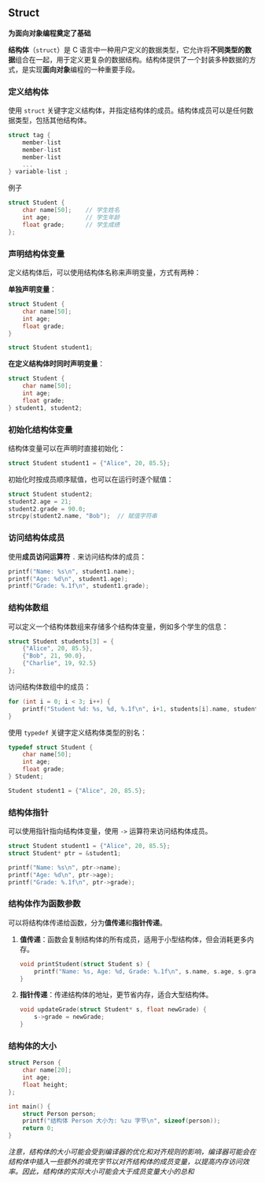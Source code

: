 ## Struct

**为面向对象编程奠定了基础**

**结构体**（`struct`）是 C 语言中一种用户定义的数据类型，它允许将**不同类型的数据**组合在一起，用于定义更复杂的数据结构。结构体提供了一个封装多种数据的方式，是实现**面向对象**编程的一种重要手段。

### 定义结构体

使用 `struct` 关键字定义结构体，并指定结构体的成员。结构体成员可以是任何数据类型，包括其他结构体。

```c
struct tag { 
    member-list
    member-list 
    member-list  
    ...
} variable-list ;
```

例子

```c
struct Student {
    char name[50];    // 学生姓名
    int age;          // 学生年龄
    float grade;      // 学生成绩
};
```

### 声明结构体变量

定义结构体后，可以使用结构体名称来声明变量，方式有两种：

**单独声明变量**：

```c
struct Student {
    char name[50];
    int age;
    float grade;
}

struct Student student1;
```

**在定义结构体时同时声明变量**：

```c
struct Student {
    char name[50];
    int age;
    float grade;
} student1, student2;
```

### 初始化结构体变量

结构体变量可以在声明时直接初始化：

```c
struct Student student1 = {"Alice", 20, 85.5};
```

初始化时按成员顺序赋值，也可以在运行时逐个赋值：

```c
struct Student student2;
student2.age = 21;
student2.grade = 90.0;
strcpy(student2.name, "Bob");  // 赋值字符串
```

### 访问结构体成员

使用**成员访问运算符** `.` 来访问结构体的成员：

```c
printf("Name: %s\n", student1.name);
printf("Age: %d\n", student1.age);
printf("Grade: %.1f\n", student1.grade);
```

### 结构体数组

可以定义一个结构体数组来存储多个结构体变量，例如多个学生的信息：

```c
struct Student students[3] = {
    {"Alice", 20, 85.5},
    {"Bob", 21, 90.0},
    {"Charlie", 19, 92.5}
};
```

访问结构体数组中的成员：

```c
for (int i = 0; i < 3; i++) {
    printf("Student %d: %s, %d, %.1f\n", i+1, students[i].name, students[i].age, students[i].grade);
}
```

使用 `typedef` 关键字定义结构体类型的别名：

```c
typedef struct Student {
    char name[50];
    int age;
    float grade;
} Student;

Student student1 = {"Alice", 20, 85.5};
```

### 结构体指针

可以使用指针指向结构体变量，使用 `->` 运算符来访问结构体成员。

```c
struct Student student1 = {"Alice", 20, 85.5};
struct Student* ptr = &student1;

printf("Name: %s\n", ptr->name);
printf("Age: %d\n", ptr->age);
printf("Grade: %.1f\n", ptr->grade);
```

### 结构体作为函数参数

可以将结构体传递给函数，分为**值传递**和**指针传递**。

1. **值传递**：函数会复制结构体的所有成员，适用于小型结构体，但会消耗更多内存。

   ```c
   void printStudent(struct Student s) {
       printf("Name: %s, Age: %d, Grade: %.1f\n", s.name, s.age, s.grade);
   }
   ```

2. **指针传递**：传递结构体的地址，更节省内存，适合大型结构体。

   ```c
   void updateGrade(struct Student* s, float newGrade) {
       s->grade = newGrade;
   }
   ```

### 结构体的大小

```c
struct Person {
    char name[20];
    int age;
    float height;
};

int main() {
    struct Person person;
    printf("结构体 Person 大小为: %zu 字节\n", sizeof(person));
    return 0;
}
```

*注意，结构体的大小可能会受到编译器的优化和对齐规则的影响，编译器可能会在结构体中插入一些额外的填充字节以对齐结构体的成员变量，以提高内存访问效率。因此，结构体的实际大小可能会大于成员变量大小的总和*